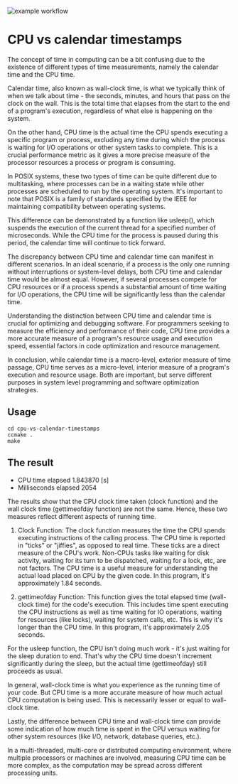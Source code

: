 ![example workflow](https://github.com/jakub-michalik/cpu-vs-calendar-timestamps/actions/workflows/cmake-multi-platform.yml/badge.svg)

# CPU vs calendar timestamps

The concept of time in computing can be a bit confusing due to the existence of different types of time measurements, namely the calendar time and the CPU time.

Calendar time, also known as wall-clock time, is what we typically think of when we talk about time - the seconds, minutes, and hours that pass on the clock on the wall. This is the total time that elapses from the start to the end of a program's execution, regardless of what else is happening on the system.

On the other hand, CPU time is the actual time the CPU spends executing a specific program or process, excluding any time during which the process is waiting for I/O operations or other system tasks to complete. This is a crucial performance metric as it gives a more precise measure of the processor resources a process or program is consuming.

In POSIX systems, these two types of time can be quite different due to multitasking, where processes can be in a waiting state while other processes are scheduled to run by the operating system. It's important to note that POSIX is a family of standards specified by the IEEE for maintaining compatibility between operating systems.

This difference can be demonstrated by a function like usleep(), which suspends the execution of the current thread for a specified number of microseconds. While the CPU time for the process is paused during this period, the calendar time will continue to tick forward. 

The discrepancy between CPU time and calendar time can manifest in different scenarios. In an ideal scenario, if a process is the only one running without interruptions or system-level delays, both CPU time and calendar time would be almost equal. However, if several processes compete for CPU resources or if a process spends a substantial amount of time waiting for I/O operations, the CPU time will be significantly less than the calendar time. 

Understanding the distinction between CPU time and calendar time is crucial for optimizing and debugging software. For programmers seeking to measure the efficiency and performance of their code, CPU time provides a more accurate measure of a program's resource usage and execution speed, essential factors in code optimization and resource management. 

In conclusion, while calendar time is a macro-level, exterior measure of time passage, CPU time serves as a micro-level, interior measure of a program's execution and resource usage. Both are important, but serve different purposes in system level programming and software optimization strategies.

## Usage

```
cd cpu-vs-calendar-timestamps
ccmake . 
make 
```

## The result

* CPU time elapsed 1.843870 [s]
* Milliseconds elapsed 2054 

The results show that the CPU clock time taken (clock function) and the wall clock time (gettimeofday function) are not the same. Hence, these two measures reflect different aspects of running time.

1. Clock Function: The clock function measures the time the CPU spends executing instructions of the calling process. The CPU time is reported in "ticks" or "jiffies", as opposed to real time. These ticks are a direct measure of the CPU's work. Non-CPUs tasks like waiting for disk activity, waiting for its turn to be dispatched, waiting for a lock, etc, are not factors. The CPU time is a useful measure for understanding the actual load placed on CPU by the given code. In this program, it's approximately 1.84 seconds.

2. gettimeofday Function: This function gives the total elapsed time (wall-clock time) for the code's execution. This includes time spent executing the CPU instructions as well as time waiting for IO operations, waiting for resources (like locks), waiting for system calls, etc. This is why it's longer than the CPU time. In this program, it's approximately 2.05 seconds.

For the usleep function, the CPU isn't doing much work - it's just waiting for the sleep duration to end. That's why the CPU time doesn't increment significantly during the sleep, but the actual time (gettimeofday) still proceeds as usual.

In general, wall-clock time is what you experience as the running time of your code. But CPU time is a more accurate measure of how much actual CPU computation is being used. This is necessarily lesser or equal to wall-clock time. 

Lastly, the difference between CPU time and wall-clock time can provide some indication of how much time is spent in the CPU versus waiting for other system resources (like I/O, network, database queries, etc.). 

In a multi-threaded, multi-core or distributed computing environment, where multiple processors or machines are involved, measuring CPU time can be more complex, as the computation may be spread across different processing units.
